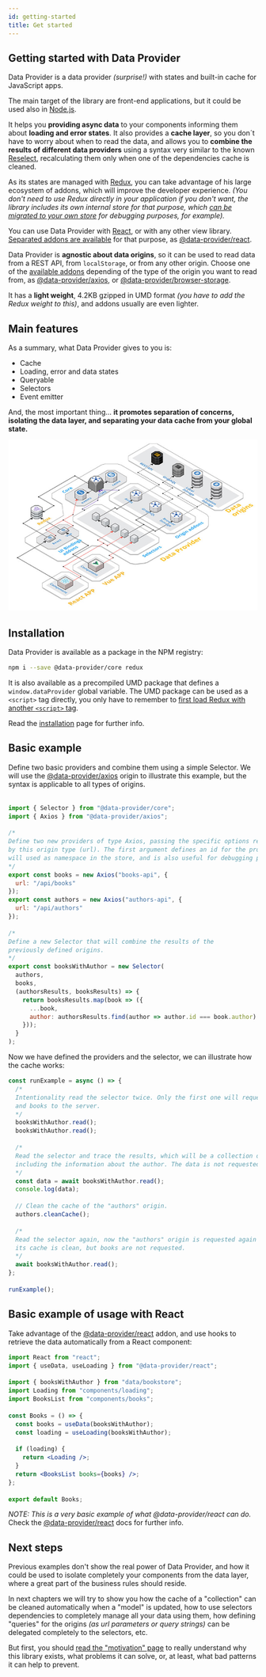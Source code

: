 ```yaml
---
id: getting-started
title: Get started
---
```


## Getting started with Data Provider

Data Provider is a data provider _(surprise!)_ with states and built-in cache for JavaScript apps.

The main target of the library are front-end applications, but it could be used also in [Node.js][nodejs].

It helps you __providing async data__ to your components informing them about __loading and error states__.
It also provides a __cache layer__, so you don´t have to worry about when to read the data, and allows you to __combine the results of different data providers__ using a syntax very similar to the known [Reselect][reselect], recalculating them only when one of the dependencies cache is cleaned.

As its states are managed with [Redux][redux], you can take advantage of his large ecosystem of addons, which will improve the developer experience. _(You don't need to use Redux directly in your application if you don't want, the library includes its own internal store for that purpose, which [can be migrated to your own store](api-store-manager.md) for debugging purposes, for example)._

You can use Data Provider with [React][react], or with any other view library. [Separated addons are available](addons-intro.md) for that purpose, as [@data-provider/react][data-provider-react].

Data Provider is __agnostic about data origins__, so it can be used to read data from a REST API, from `localStorage`, or from any other origin. Choose one of the [available addons](addons-intro.md) depending of the type of the origin you want to read from, as [@data-provider/axios][data-provider-axios], or [@data-provider/browser-storage][data-provider-browser-storage].

It has a __light weight__, 4.2KB gzipped in UMD format _(you have to add the Redux weight to this)_, and addons usually are even lighter.

## Main features

As a summary, what Data Provider gives to you is:

* Cache
* Loading, error and data states
* Queryable
* Selectors
* Event emitter

And, the most important thing... __it promotes separation of concerns, isolating the data layer, and separating your data cache from your global state.__

[![Data Provider architecture schema](assets/schemas/data-provider-architecture.jpg)](/img/architecture-scheme.png)

## Installation

Data Provider is available as a package in the NPM registry:

```bash
npm i --save @data-provider/core redux
```

It is also available as a precompiled UMD package that defines a `window.dataProvider` global variable. The UMD package can be used as a `<script>` tag directly, you only have to remember to [first load Redux with another `<script>` tag][redux-installation].

Read the [installation](installation.md) page for further info.

## Basic example

Define two basic providers and combine them using a simple Selector. We will use the [@data-provider/axios][data-provider-axios] origin to illustrate this example, but the syntax is applicable to all types of origins.

```javascript

import { Selector } from "@data-provider/core";
import { Axios } from "@data-provider/axios";

/* 
Define two new providers of type Axios, passing the specific options required
by this origin type (url). The first argument defines an id for the provider, which
will used as namespace in the store, and is also useful for debugging purposes.
*/
export const books = new Axios("books-api", {
  url: "/api/books"
});
export const authors = new Axios("authors-api", {
  url: "/api/authors"
});

/* 
Define a new Selector that will combine the results of the
previously defined origins.
*/
export const booksWithAuthor = new Selector(
  authors,
  books,
  (authorsResults, booksResults) => {
    return booksResults.map(book => ({
      ...book,
      author: authorsResults.find(author => author.id === book.author)
    }));
  }
);

```

Now we have defined the providers and the selector, we can illustrate how the cache works:

```javascript
const runExample = async () => {
  /*
  Intentionality read the selector twice. Only the first one will request authors
  and books to the server.
  */
  booksWithAuthor.read();
  booksWithAuthor.read();

  /*
  Read the selector and trace the results, which will be a collection of books
  including the information about the author. The data is not requested again.
  */
  const data = await booksWithAuthor.read();
  console.log(data);

  // Clean the cache of the "authors" origin.
  authors.cleanCache();

  /*
  Read the selector again, now the "authors" origin is requested again as
  its cache is clean, but books are not requested.
  */
  await booksWithAuthor.read();
};

runExample();
```

## Basic example of usage with React

Take advantage of the [@data-provider/react][data-provider-react] addon, and use hooks to retrieve the data automatically from a React component:

```jsx
import React from "react";
import { useData, useLoading } from "@data-provider/react";

import { booksWithAuthor } from "data/bookstore";
import Loading from "components/loading";
import BooksList from "components/books";

const Books = () => {
  const books = useData(booksWithAuthor);
  const loading = useLoading(booksWithAuthor);

  if (loading) {
    return <Loading />;
  }
  return <BooksList books={books} />;
};

export default Books;
```

_NOTE: This is a very basic example of what @data-provider/react can do._ Check the [@data-provider/react][data-provider-react] docs for further info.

## Next steps

Previous examples don't show the real power of Data Provider, and how it could be used to isolate completely your components from the data layer, where a great part of the business rules should reside.

In next chapters we will try to show you how the cache of a "collection" can be cleaned automatically when a "model" is updated, how to use selectors dependencies to completely manage all your data using them, how defining "queries" for the origins _(as url parameters or query strings)_ can be delegated completely to the selectors, etc.

But first, you should [read the "motivation" page](motivation.md) to really understand why this library exists, what problems it can solve, or, at least, what bad patterns it can help to prevent.

[nodejs]: https://nodejs.org/en/
[redux]: https://redux.js.org/
[redux-installation]: https://redux.js.org/introduction/installation
[react]: https://reactjs.org/
[data-provider-react]: https://www.npmjs.com/package/@data-provider/react
[data-provider-axios]: https://www.npmjs.com/package/@data-provider/axios
[data-provider-browser-storage]: https://www.npmjs.com/package/@data-provider/browser-storage
[reselect]: https://github.com/reduxjs/reselect
